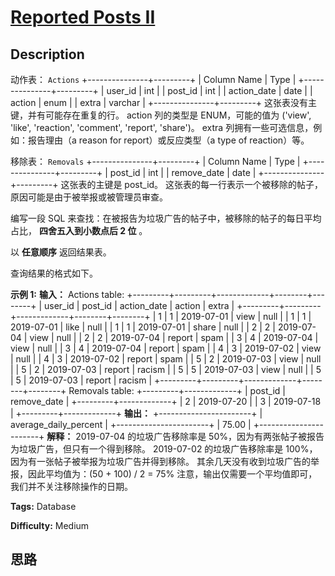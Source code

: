 # [Reported Posts II][title]

## Description

动作表： `Actions`
            +---------------+---------+    | Column Name   | Type    |    +---------------+---------+    | user_id       | int     |    | post_id       | int     |    | action_date   | date    |    | action        | enum    |    | extra         | varchar |    +---------------+---------+    这张表没有主键，并有可能存在重复的行。    action 列的类型是 ENUM，可能的值为 ('view', 'like', 'reaction', 'comment', 'report', 'share')。    extra 列拥有一些可选信息，例如：报告理由（a reason for report）或反应类型（a type of reaction）等。



移除表： `Removals`
            +---------------+---------+    | Column Name   | Type    |    +---------------+---------+    | post_id       | int     |    | remove_date   | date    |     +---------------+---------+    这张表的主键是 post_id。    这张表的每一行表示一个被移除的帖子，原因可能是由于被举报或被管理员审查。    



编写一段 SQL 来查找：在被报告为垃圾广告的帖子中，被移除的帖子的每日平均占比， **四舍五入到小数点后 2 位** 。

以 **任意顺序** 返回结果表。

查询结果的格式如下。



**示例 1:**
            **输入：**    Actions table:    +---------+---------+-------------+--------+--------+    | user_id | post_id | action_date | action | extra  |    +---------+---------+-------------+--------+--------+    | 1       | 1       | 2019-07-01  | view   | null   |    | 1       | 1       | 2019-07-01  | like   | null   |    | 1       | 1       | 2019-07-01  | share  | null   |    | 2       | 2       | 2019-07-04  | view   | null   |    | 2       | 2       | 2019-07-04  | report | spam   |    | 3       | 4       | 2019-07-04  | view   | null   |    | 3       | 4       | 2019-07-04  | report | spam   |    | 4       | 3       | 2019-07-02  | view   | null   |    | 4       | 3       | 2019-07-02  | report | spam   |    | 5       | 2       | 2019-07-03  | view   | null   |    | 5       | 2       | 2019-07-03  | report | racism |    | 5       | 5       | 2019-07-03  | view   | null   |    | 5       | 5       | 2019-07-03  | report | racism |    +---------+---------+-------------+--------+--------+    Removals table:    +---------+-------------+    | post_id | remove_date |    +---------+-------------+    | 2       | 2019-07-20  |    | 3       | 2019-07-18  |    +---------+-------------+    **输出：**    +-----------------------+    | average_daily_percent |    +-----------------------+    | 75.00                 |    +-----------------------+    **解释：**    2019-07-04 的垃圾广告移除率是 50%，因为有两张帖子被报告为垃圾广告，但只有一个得到移除。    2019-07-02 的垃圾广告移除率是 100%，因为有一张帖子被举报为垃圾广告并得到移除。    其余几天没有收到垃圾广告的举报，因此平均值为：(50 + 100) / 2 = 75%    注意，输出仅需要一个平均值即可，我们并不关注移除操作的日期。


**Tags:** Database

**Difficulty:** Medium

## 思路

[title]: https://leetcode-cn.com/problems/reported-posts-ii
